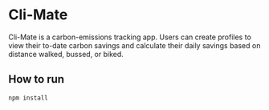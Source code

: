 # Cli-Mate
Cli-Mate is a carbon-emissions tracking app. Users can create profiles to view their to-date carbon savings and calculate their daily savings based on distance walked, bussed, or biked. 
## How to run
```
npm install
```
